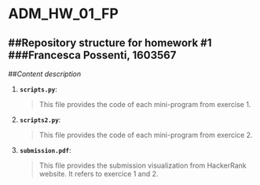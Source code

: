 # ADM_HW_01_FP
##Repository structure for homework #1
###Francesca Possenti, 1603567
---

##*Content description*
1. __`scripts.py`__: 
	> This file provides the code of each mini-program from exercise 1. 

2. __`scripts2.py`__: 
	> This file provides the code of each mini-program from exercice 2.
	
3. __`submission.pdf`__: 
	> This file provides the submission visualization from HackerRank website. It refers to exercice 1 and 2.
